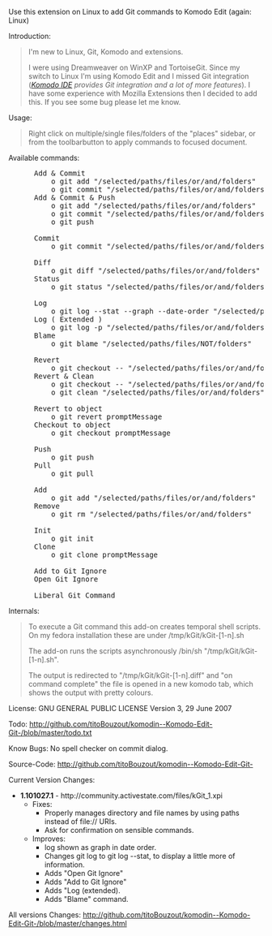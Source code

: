 Use this extension on Linux to add Git commands to Komodo Edit (again: Linux)

Introduction:

<blockquote>
I'm new to Linux, Git, Komodo and extensions. 

I were using Dreamweaver on WinXP and TortoiseGit. Since my switch to Linux I'm  using Komodo Edit and I missed Git integration (<em><a href="http://www.activestate.com/komodo-ide/features">Komodo IDE</a> provides Git integration and a lot of more features</em>).
 I have some experience with Mozilla Extensions then I decided to add this. If you see some bug please let me know.
</blockquote>

Usage:

<blockquote>
Right click on multiple/single files/folders of the "places" sidebar, or from the toolbarbutton to apply commands to focused document.
</blockquote>

Available commands:
<pre>
      Add & Commit
          o git add "/selected/paths/files/or/and/folders"
          o git commit "/selected/paths/files/or/and/folders" -m "promptMessage"
      Add & Commit & Push
          o git add "/selected/paths/files/or/and/folders"
          o git commit "/selected/paths/files/or/and/folders" -m "promptMessage"
          o git push

      Commit
          o git commit "/selected/paths/files/or/and/folders" -m "promptMessage"

      Diff
          o git diff "/selected/paths/files/or/and/folders"
      Status
          o git status "/selected/paths/files/or/and/folders"

      Log
          o git log --stat --graph --date-order "/selected/paths/files/or/and/folders"   
      Log ( Extended )
          o git log -p "/selected/paths/files/or/and/folders"
      Blame
          o git blame "/selected/paths/files/NOT/folders"

      Revert
          o git checkout -- "/selected/paths/files/or/and/folders"
      Revert & Clean
          o git checkout -- "/selected/paths/files/or/and/folders"
          o git clean "/selected/paths/files/or/and/folders" -f -d

      Revert to object
          o git revert promptMessage
      Checkout to object
          o git checkout promptMessage

      Push
          o git push
      Pull
          o git pull

      Add
          o git add "/selected/paths/files/or/and/folders"
      Remove
          o git rm "/selected/paths/files/or/and/folders"
		  
      Init
          o git init
      Clone
          o git clone promptMessage

      Add to Git Ignore
      Open Git Ignore
	  
	  Liberal Git Command
</pre>

Internals:
<blockquote>
To execute a Git command this add-on creates temporal shell scripts. On my fedora installation these are under /tmp/kGit/kGit-[1-n].sh

The add-on runs the scripts asynchronously /bin/sh "/tmp/kGit/kGit-[1-n].sh".

The output is redirected to "/tmp/kGit/kGit-[1-n].diff" and "on command complete" the file is opened in a new komodo tab, which shows the output with pretty colours.
</blockquote>

License:
GNU GENERAL PUBLIC LICENSE Version 3, 29 June 2007

Todo:
http://github.com/titoBouzout/komodin--Komodo-Edit-Git-/blob/master/todo.txt

Know Bugs:
No spell checker on commit dialog.

Source-Code:
http://github.com/titoBouzout/komodin--Komodo-Edit-Git-

Current Version Changes:

  <ul>
  <li>
	<b>1.101027.1</b> - http://community.activestate.com/files/kGit_1.xpi
	<ul>
	  <li>Fixes:
	  <ul>
		<li>Properly manages directory and file names by using paths instead of file:// URIs.
		<li>Ask for confirmation on sensible commands.
	  </ul>
	  <li>Improves:
	  <ul>
		<li>log shown as graph in date order.
		<li>Changes git log to git log --stat, to display a little more of information.
		<li>Adds "Open Git Ignore"
		<li>Adds "Add to Git Ignore"
		<li>Adds "Log (extended).
		<li>Adds "Blame" command.
	  </ul>
	</ul>
  </li>
  </ul>

All versions Changes:
http://github.com/titoBouzout/komodin--Komodo-Edit-Git-/blob/master/changes.html
